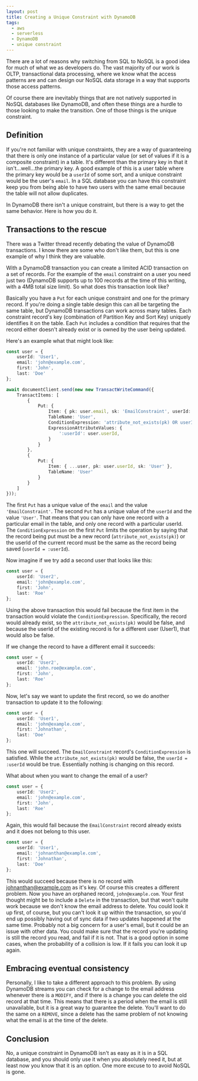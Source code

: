 ```yaml
---
layout: post
title: Creating a Unique Constraint with DynamoDB
tags:
  - aws
  - serverless
  - DynamoDB
  - unique constraint
---
```


There are a lot of reasons why switching from SQL to NoSQL is a good idea for much of what we as developers do. The vast majority of our work is OLTP, transactional data processing, where we know what the access patterns are and can design our NoSQL data storage in a way that supports those access patterns.

Of course there are inevitably things that are not natively supported in NoSQL databases like DynamoDB, and often these things are a hurdle to those looking to make the transition. One of those things is the unique constraint.

## Definition

If you're not familiar with unique constraints, they are a way of guaranteeing that there is only one instance of a particular value (or set of values if it is a composite constraint) in a table. It's different than the primary key in that it isn't...well...the primary key. A good example of this is a user table where the primary key would be a `userId` of some sort, and a unique constraint would be the user's `email`. In a SQL database you can have this constraint keep you from being able to have two users with the same email because the table will not allow duplicates.

In DynamoDB there isn't a unique constraint, but there is a way to get the same behavior. Here is how you do it.

## Transactions to the rescue

There was a Twitter thread recently debating the value of DynamoDB transactions. I know there are some who don't like them, but this is one example of why I think they are valuable.

With a DynamoDB transaction you can create a limited ACID transaction on a set of records. For the example of the `email` constraint on a user you need just two (DynamoDB supports up to 100 records at the time of this writing, with a 4MB total size limit). So what does this transaction look like?

Basically you have a `Put` for each unique constraint and one for the primary record. If you're doing a single table design this can all be targeting the same table, but DynamoDB transactions can work across many tables. Each constraint record's key (combination of Partition Key and Sort Key) uniquely identifies it on the table. Each `Put` includes a condition that requires that the record either doesn't already exist or is owned by the user being updated.

Here's an example what that might look like:

```TypeScript
const user = {
	userId: 'User1',
	email: 'john@example.com',
	first: 'John',
	last: 'Doe'
};

await documentClient.send(new new TransactWriteCommand({
    TransactItems: [
        {
            Put: {
                Item: { pk: user.email, sk: 'EmailConstraint', userId: user.userId },
                TableName: 'User',
                ConditionExpression: 'attribute_not_exists(pk) OR userId = :userId',
                ExpressionAttributeValues: {
                    ':userId': user.userId,
                }
            }
        },
        {
            Put: {
                Item: { ...user, pk: user.userId, sk: 'User' },
                TableName: 'User'
            }
        }
    ]
}));
```

The first `Put` has a unique value of the `email` and the value `'EmailConstraint'`. The second `Put` has a unique value of the `userId` and the value `'User'`. That means that you can only have one record with a particular email in the table, and only one record with a particular userId. The `ConditionExpression` on the first `Put` limits the operation by saying that the record being put must be a new record (`attribute_not_exists(pk)`) or the userId of the current record must be the same as the record being saved (`userId = :userId`).

Now imagine if we try add a second user that looks like this:

```TypeScript
const user = {
	userId: 'User2',
	email: 'john@example.com',
	first: 'John',
	last: 'Roe'
};
```

Using the above transaction this would fail because the first item in the transaction would violate the `ConditionExpression`. Specifically, the record would already exist, so the `attribute_not_exists(pk)` would be false, and because the userId of the existing record is for a different user (User1), that would also be false.

If we change the record to have a different email it succeeds:

```TypeScript
const user = {
	userId: 'User2',
	email: 'john.roe@example.com',
	first: 'John',
	last: 'Roe'
};
```

Now, let's say we want to update the first record, so we do another transaction to update it to the following:

```TypeScript
const user = {
	userId: 'User1',
	email: 'john@example.com',
	first: 'Johnathan',
	last: 'Doe'
};
```

This one will succeed. The `EmailConstraint` record's `ConditionExpression` is satisfied. While the `attribute_not_exists(pk)` would be false, the `userId = :userId` would be true. Essentially nothing is changing on this record.

What about when you want to change the email of a user?

```TypeScript
const user = {
	userId: 'User2',
	email: 'john@example.com',
	first: 'John',
	last: 'Roe'
};
```

Again, this would fail because the `EmailConstraint` record already exists and it does not belong to this user.

```TypeScript
const user = {
	userId: 'User1',
	email: 'johnanthan@example.com',
	first: 'Johnathan',
	last: 'Doe'
};
```

This would succeed because there is no record with johnanthan@example.com as it's key. Of course this creates a different problem. Now you have an orphaned record, `john@example.com`. Your first thought might be to include a `Delete` in the transaction, but that won't quite work because we don't know the email address to delete. You could look it up first, of course, but you can't look it up within the transaction, so you'd end up possibly having out of sync data if two updates happened at the same time. Probably not a big concern for a user's email, but it could be an issue with other data. You could make sure that the record you're updating is still the record you read, and fail if it is not. That is a good option in some cases, when the probability of a collision is low. If it fails you can look it up again.

## Embracing eventual consistency

Personally, I like to take a different approach to this problem. By using DynamoDB streams you can check for a change to the email address whenever there is a `MODIFY`, and if there is a change you can delete the old record at that time. This means that there is a period when the email is still unavailable, but it is a great way to guarantee the delete. You'll want to do the same on a `REMOVE`, since a delete has the same problem of not knowing what the email is at the time of the delete.

## Conclusion

No, a unique constraint in DynamoDB isn't as easy as it is in a SQL database, and you should only use it when you absolutely need it, but at least now you know that it is an option. One more excuse to to avoid NoSQL is gone.
